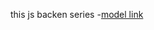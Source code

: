 <!-- backend connection -->
this js backen series  -[model link](https://app.eraser.io/workspace/YtPqZ1VogxGy1jzIDkzj)
